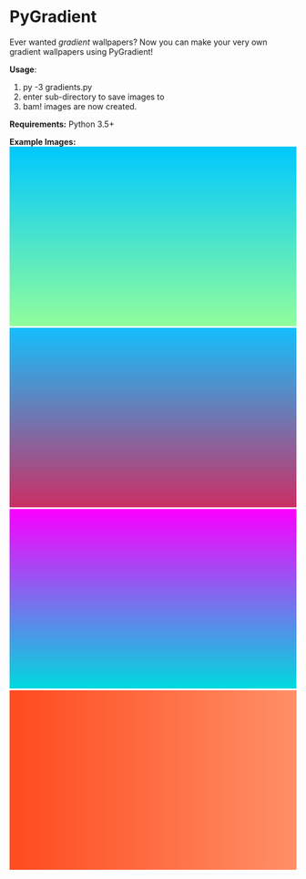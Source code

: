 # PyGradient

Ever wanted _gradient_ wallpapers? Now you can make your very own gradient wallpapers using PyGradient!

**Usage**:
1. py -3 gradients.py
2. enter sub-directory to save images to 
3. bam! images are now created.

**Requirements:** Python 3.5+

**Example Images:**
![one](sample_images/00c9ff+92fe9d.png)
![two](sample_images/16bffd+cb3066.png)
![three](sample_images/fc00ff+00dbde.png)
![four](sample_images/ff4b1f+ff9068.png)
